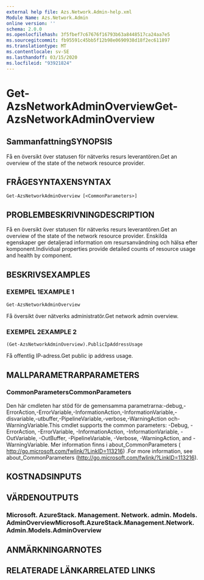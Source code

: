 ```yaml
---
external help file: Azs.Network.Admin-help.xml
Module Name: Azs.Network.Admin
online version: ''
schema: 2.0.0
ms.openlocfilehash: 3f5fbef7c67676f16793b63a8448517ca24aa7e5
ms.sourcegitcommit: fb95591c45bb5f12b98e0690938d18f2ec611897
ms.translationtype: MT
ms.contentlocale: sv-SE
ms.lasthandoff: 03/15/2020
ms.locfileid: "93921824"
---
```

# <span data-ttu-id="05420-101">Get-AzsNetworkAdminOverview</span><span class="sxs-lookup"><span data-stu-id="05420-101">Get-AzsNetworkAdminOverview</span></span>

## <span data-ttu-id="05420-102">Sammanfattning</span><span class="sxs-lookup"><span data-stu-id="05420-102">SYNOPSIS</span></span>
<span data-ttu-id="05420-103">Få en översikt över statusen för nätverks resurs leverantören.</span><span class="sxs-lookup"><span data-stu-id="05420-103">Get an overview of the state of the network resource provider.</span></span>

## <span data-ttu-id="05420-104">FRÅGESYNTAXEN</span><span class="sxs-lookup"><span data-stu-id="05420-104">SYNTAX</span></span>

```
Get-AzsNetworkAdminOverview [<CommonParameters>]
```

## <span data-ttu-id="05420-105">PROBLEMBESKRIVNING</span><span class="sxs-lookup"><span data-stu-id="05420-105">DESCRIPTION</span></span>
<span data-ttu-id="05420-106">Få en översikt över statusen för nätverks resurs leverantören.</span><span class="sxs-lookup"><span data-stu-id="05420-106">Get an overview of the state of the network resource provider.</span></span> <span data-ttu-id="05420-107">Enskilda egenskaper ger detaljerad information om resursanvändning och hälsa efter komponent.</span><span class="sxs-lookup"><span data-stu-id="05420-107">Individual properties provide detailed counts of resource usage and health by component.</span></span>

## <span data-ttu-id="05420-108">BESKRIVS</span><span class="sxs-lookup"><span data-stu-id="05420-108">EXAMPLES</span></span>

### <span data-ttu-id="05420-109">EXEMPEL 1</span><span class="sxs-lookup"><span data-stu-id="05420-109">EXAMPLE 1</span></span>
```
Get-AzsNetworkAdminOverview
```

<span data-ttu-id="05420-110">Få översikt över nätverks administratör.</span><span class="sxs-lookup"><span data-stu-id="05420-110">Get network admin overview.</span></span>

### <span data-ttu-id="05420-111">EXEMPEL 2</span><span class="sxs-lookup"><span data-stu-id="05420-111">EXAMPLE 2</span></span>
```
(Get-AzsNetworkAdminOverview).PublicIpAddressUsage
```

<span data-ttu-id="05420-112">Få offentlig IP-adress.</span><span class="sxs-lookup"><span data-stu-id="05420-112">Get public ip address usage.</span></span>

## <span data-ttu-id="05420-113">MALLPARAMETRAR</span><span class="sxs-lookup"><span data-stu-id="05420-113">PARAMETERS</span></span>

### <span data-ttu-id="05420-114">CommonParameters</span><span class="sxs-lookup"><span data-stu-id="05420-114">CommonParameters</span></span>
<span data-ttu-id="05420-115">Den här cmdleten har stöd för de gemensamma parametrarna:-debug,-ErrorAction,-ErrorVariable,-InformationAction,-InformationVariable,-disvariable,-utbuffer,-PipelineVariable,-verbose,-WarningAction och-WarningVariable.</span><span class="sxs-lookup"><span data-stu-id="05420-115">This cmdlet supports the common parameters: -Debug, -ErrorAction, -ErrorVariable, -InformationAction, -InformationVariable, -OutVariable, -OutBuffer, -PipelineVariable, -Verbose, -WarningAction, and -WarningVariable.</span></span> <span data-ttu-id="05420-116">Mer information finns i about_CommonParameters ( http://go.microsoft.com/fwlink/?LinkID=113216) .</span><span class="sxs-lookup"><span data-stu-id="05420-116">For more information, see about_CommonParameters (http://go.microsoft.com/fwlink/?LinkID=113216).</span></span>

## <span data-ttu-id="05420-117">KOSTNADS</span><span class="sxs-lookup"><span data-stu-id="05420-117">INPUTS</span></span>

## <span data-ttu-id="05420-118">VÄRDEN</span><span class="sxs-lookup"><span data-stu-id="05420-118">OUTPUTS</span></span>

### <span data-ttu-id="05420-119">Microsoft. AzureStack. Management. Network. admin. Models. AdminOverview</span><span class="sxs-lookup"><span data-stu-id="05420-119">Microsoft.AzureStack.Management.Network.Admin.Models.AdminOverview</span></span>

## <span data-ttu-id="05420-120">ANMÄRKNINGAR</span><span class="sxs-lookup"><span data-stu-id="05420-120">NOTES</span></span>

## <span data-ttu-id="05420-121">RELATERADE LÄNKAR</span><span class="sxs-lookup"><span data-stu-id="05420-121">RELATED LINKS</span></span>

